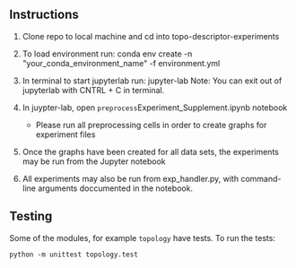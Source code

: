 ## Instructions

1. Clone repo to local machine and cd into topo-descriptor-experiments
2. To load environment run:
    conda env create -n "your_conda_environment_name" -f environment.yml

3. In terminal to start jupyterlab run:
    jupyter-lab
    Note: You can exit out of jupyterlab with CNTRL + C in terminal.

4. In juypter-lab, open `preprocess`Experiment_Supplement.ipynb notebook
    * Please run all preprocessing cells in order to create graphs for experiment files
5. Once the graphs have been created for all data sets, the experiments may be run from the Jupyter notebook
6. All experiments may also be run from exp_handler.py, with command-line arguments doccumented in the notebook.

## Testing

Some of the modules, for example `topology` have tests.  To run the tests:

    python -m unittest topology.test


